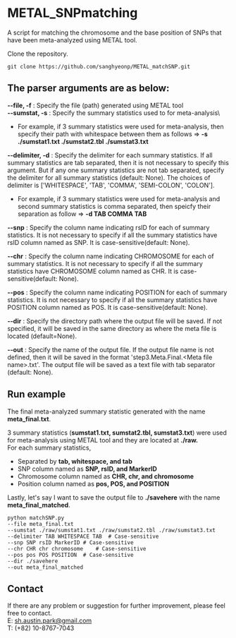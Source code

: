 # METAL_SNPmatching

A script for matching the chromosome and the base position of SNPs that have been meta-analyzed using METAL tool.


Clone the repository.
```shell
git clone https://github.com/sanghyeonp/METAL_matchSNP.git
```

## The parser arguments are as below:

**--file, -f** : Specify the file (path) generated using METAL tool\
**--sumstat, -s** : Specify the summary statistics used to for meta-analysis\
* For example, if 3 summary statistics were used for meta-analysis, then specify their path with whitespace between them as follows => **-s ./sumstat1.txt ./sumstat2.tbl ./sumstat3.txt**

**--delimiter, -d** : Specify the delimiter for each summary statistics. If all summary statistics are tab separated, then it is not necessary to specify this argument. But if any one summary statistics are not tab separated, specify the delimiter for all summary statistics (default: None). The choices of delimiter is ['WHITESPACE', 'TAB', 'COMMA', 'SEMI-COLON', 'COLON'].
* For example, if 3 summary statistics were used for meta-analysis and second summary statistics is comma separated, then speicfy their separation as follow => **-d TAB COMMA TAB**

**--snp** : Specify the column name indicating rsID for each of summary statistics. It is not necessary to specify if all the summary statistics have rsID column named as SNP. It is case-sensitive(default: None).

**--chr** : Specify the column name indicating CHROMOSOME for each of summary statistics. It is not necessary to specify if all the summary statistics have CHROMOSOME column named as CHR. It is case-sensitive(default: None).

**--pos** : Specify the column name indicating POSITION for each of summary statistics. It is not necessary to specify if all the summary statistics have POSITION column named as POS. It is case-sensitive(default: None).

**--dir** : Specify the directory path where the output file will be saved. If not specified, it will be saved in the same directory as where the meta file is located (default=None).

**--out** : Specify the name of the output file. If the output file name is not defined, then it will be saved in the format 'step3.Meta.Final.\<Meta file name>\.txt'. The output file will be saved as a text file with tab separator (default: None).


## Run example

The final meta-analyzed summary statistic generated with the name **meta_final.txt**.

3 summary statistics (**sumstat1.txt, sumstat2.tbl, sumstat3.txt**) were used for meta-analysis using METAL tool and they are located at **./raw.**\
For each summary statistics,
* Separated by **tab, whitespace, and tab**
* SNP column named as **SNP, rsID, and MarkerID**
* Chromosome column named as **CHR, chr, and chromosome**
* Position column named as **pos, POS, and POSITION**

Lastly, let's say I want to save the output file to **./savehere** with the name **meta_final_matched**.

```shell
python matchSNP.py 
--file meta_final.txt 
--sumstat ./raw/sumstat1.txt ./raw/sumstat2.tbl ./raw/sumstat3.txt
--delimiter TAB WHITESPACE TAB  # Case-sensitive
--snp SNP rsID MarkerID # Case-sensitive
--chr CHR chr chromosome    # Case-sensitive 
--pos pos POS POSITION  # Case-sensitive 
--dir ./savehere
--out meta_final_matched
```

## Contact
If there are any problem or suggestion for further improvement, please feel free to contact.\
E: sh.austin.park@gmail.com\
T: (+82) 10-8767-7043